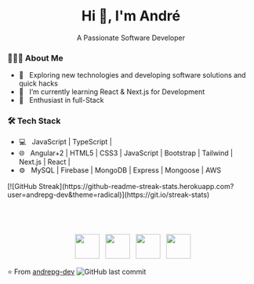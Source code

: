 <h1 align="center">Hi 👋, I'm André</h1>
<p align="center">A Passionate Software Developer</p>
<div>
  
<h3> 👨🏻‍💻 About Me </h3>
  
- 🔭 &nbsp; Exploring new technologies and developing software solutions and quick hacks
- 📖 &nbsp; I’m currently learning React & Next.js for Development
- 🌱 &nbsp; Enthusiast in full-Stack

<h3>🛠 Tech Stack</h3>

- 💻 &nbsp; JavaScript | TypeScript |  
- 🌐 &nbsp; Angular+2 | HTML5 | CSS3 | JavaScript | Bootstrap | Tailwind | Next.js | React |
- ⚙️ &nbsp; MySQL | Firebase | MongoDB | Express | Mongoose | AWS
</div>

<div style="margin-top: 1rem; margin-bottom: 1rem;">
  [![GitHub Streak](https://github-readme-streak-stats.herokuapp.com?user=andrepg-dev&theme=radical)](https://git.io/streak-stats)
</div>

  <p align="center" style="margin-top: 4.5rem;">
    &nbsp; <a href="https://twitter.com/AndrePonc_e" target="_blank"
      rel="noopener noreferrer"><img src="https://img.icons8.com/plasticine/100/000000/twitter.png" width="50" /></a>
    &nbsp; <a href="https://www.instagram.com/a.n.d.r.e.p.o.n.c.e" target="_blank"
      rel="noopener noreferrer"><img src="https://img.icons8.com/plasticine/100/000000/instagram-new.png" width="50" /></a>
    &nbsp; <a href="https://www.linkedin.com/in/andre-ponce-242498181" target="_blank"
      rel="noopener noreferrer"><img src="https://img.icons8.com/plasticine/100/000000/linkedin.png" width="50" /></a>
    &nbsp; <a href="mailto:asponceg@unah.hn" target="_blank"
      rel="noopener noreferrer"><img src="https://img.icons8.com/plasticine/100/000000/gmail.png"  width="50" /></a>
  </p>

⭐️ From [andrepg-dev](https://github.com/andrepg-dev)
![GitHub last commit](https://img.shields.io/github/last-commit/andrepg-dev/andrepg-dev)

